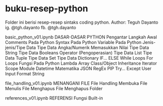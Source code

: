 # buku-resep-python
Folder ini berisi resep-resep sintaks coding python.
Author: Teguh Dayanto
        ig. @tgh.dayanto
        fb. @tgh.dayanto

basic_python_v01.ipynb
  DASAR-DASAR PYTHON
    Pengantar
    Langkah Awal
    Comments Pada Python
    Syntax Pada Python
    Variable Pada Python
    Jenis-jenis/Tipe Data
    Tipe Data Angka/Numerik
    Memasukkan Nilai
    Tipe Data String
    Tipe Data Booleans
    Operator (Pengoperasian)
    Tipe Data List
    Tipe Data Tuple
    Tipe Data Set
    Tipe Data Dictionary
    IF... ELSE
    While Loops
    For Loops
    Fungsi Pada Python
    Lambda
    Array
    Class/Object
    Inheritance
    Iterator
    Scope
    Module
    Datetime
    Matematika
    JSON
    RegEx
    PIP
    Try... Except
    User Input
    Format String

file_handling_v01.ipynb
  MENANGANI FILE
    File Handling
    Membuka File
    Menulis File
    Menghapus File
    Menghapus Folder

references_v01.ipynb
  REFERENSI
    Fungsi Built-in
    

